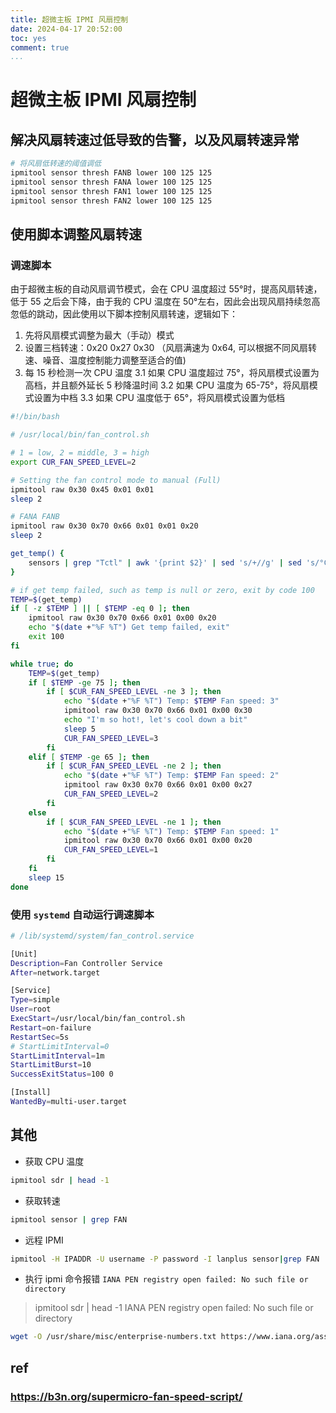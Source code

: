```yaml
---
title: 超微主板 IPMI 风扇控制
date: 2024-04-17 20:52:00
toc: yes
comment: true
...
```


# 超微主板 IPMI 风扇控制

## 解决风扇转速过低导致的告警，以及风扇转速异常

```bash
# 将风扇低转速的阈值调低
ipmitool sensor thresh FANB lower 100 125 125
ipmitool sensor thresh FANA lower 100 125 125
ipmitool sensor thresh FAN1 lower 100 125 125
ipmitool sensor thresh FAN2 lower 100 125 125
```

## 使用脚本调整风扇转速

### 调速脚本

由于超微主板的自动风扇调节模式，会在 CPU 温度超过 55°时，提高风扇转速，低于 55 之后会下降，由于我的 CPU 温度在 50°左右，因此会出现风扇持续忽高忽低的跳动，因此使用以下脚本控制风扇转速，逻辑如下：
1. 先将风扇模式调整为最大（手动）模式
2. 设置三档转速：0x20 0x27 0x30 （风扇满速为 0x64, 可以根据不同风扇转速、噪音、温度控制能力调整至适合的值)
3. 每 15 秒检测一次 CPU 温度
3.1 如果 CPU 温度超过 75°，将风扇模式设置为高档，并且额外延长 5 秒降温时间
3.2 如果 CPU 温度为 65-75°，将风扇模式设置为中档
3.3 如果 CPU 温度低于 65°，将风扇模式设置为低档

```bash
#!/bin/bash

# /usr/local/bin/fan_control.sh

# 1 = low, 2 = middle, 3 = high
export CUR_FAN_SPEED_LEVEL=2

# Setting the fan control mode to manual (Full)
ipmitool raw 0x30 0x45 0x01 0x01
sleep 2

# FANA FANB
ipmitool raw 0x30 0x70 0x66 0x01 0x01 0x20
sleep 2

get_temp() {
    sensors | grep "Tctl" | awk '{print $2}' | sed 's/+//g' | sed 's/°C//g' | awk -F. '{print $1}'
}

# if get temp failed, such as temp is null or zero, exit by code 100
TEMP=$(get_temp)
if [ -z $TEMP ] || [ $TEMP -eq 0 ]; then
    ipmitool raw 0x30 0x70 0x66 0x01 0x00 0x20
    echo "$(date +"%F %T") Get temp failed, exit"
    exit 100
fi

while true; do
    TEMP=$(get_temp)
    if [ $TEMP -ge 75 ]; then
        if [ $CUR_FAN_SPEED_LEVEL -ne 3 ]; then
            echo "$(date +"%F %T") Temp: $TEMP Fan speed: 3"
            ipmitool raw 0x30 0x70 0x66 0x01 0x00 0x30
            echo "I'm so hot!, let's cool down a bit"
            sleep 5
            CUR_FAN_SPEED_LEVEL=3
        fi
    elif [ $TEMP -ge 65 ]; then
        if [ $CUR_FAN_SPEED_LEVEL -ne 2 ]; then
            echo "$(date +"%F %T") Temp: $TEMP Fan speed: 2"
            ipmitool raw 0x30 0x70 0x66 0x01 0x00 0x27
            CUR_FAN_SPEED_LEVEL=2
        fi
    else
        if [ $CUR_FAN_SPEED_LEVEL -ne 1 ]; then
            echo "$(date +"%F %T") Temp: $TEMP Fan speed: 1"
            ipmitool raw 0x30 0x70 0x66 0x01 0x00 0x20
            CUR_FAN_SPEED_LEVEL=1
        fi
    fi
    sleep 15
done
```

### 使用 `systemd` 自动运行调速脚本
```bash
# /lib/systemd/system/fan_control.service

[Unit]
Description=Fan Controller Service
After=network.target

[Service]
Type=simple
User=root
ExecStart=/usr/local/bin/fan_control.sh
Restart=on-failure
RestartSec=5s
# StartLimitInterval=0
StartLimitInterval=1m
StartLimitBurst=10
SuccessExitStatus=100 0

[Install]
WantedBy=multi-user.target
```

## 其他
- 获取 CPU 温度
```bash
ipmitool sdr | head -1
```
- 获取转速
```bash
ipmitool sensor | grep FAN
```

- 远程 IPMI
```bash
ipmitool -H IPADDR -U username -P password -I lanplus sensor|grep FAN
```

- 执行 ipmi 命令报错 `IANA PEN registry open failed: No such file or directory`
> ipmitool sdr | head -1
> IANA PEN registry open failed: No such file or directory
```bash
wget -O /usr/share/misc/enterprise-numbers.txt https://www.iana.org/assignments/enterprise-numbers.txt
```

## ref

### <https://b3n.org/supermicro-fan-speed-script/>
